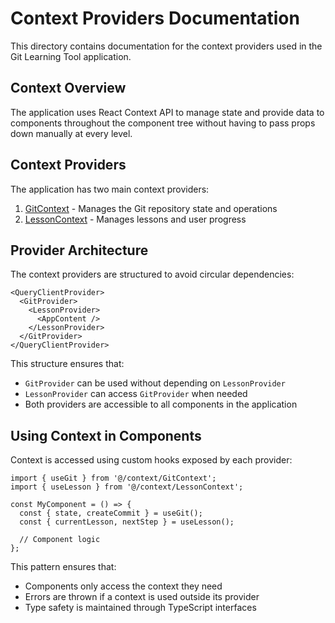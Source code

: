 # Context Providers Documentation

This directory contains documentation for the context providers used in the Git Learning Tool application.

## Context Overview

The application uses React Context API to manage state and provide data to components throughout the component tree without having to pass props down manually at every level.

## Context Providers

The application has two main context providers:

1. [GitContext](GitContext.md) - Manages the Git repository state and operations
2. [LessonContext](LessonContext.md) - Manages lessons and user progress

## Provider Architecture

The context providers are structured to avoid circular dependencies:

```tsx
<QueryClientProvider>
  <GitProvider>
    <LessonProvider>
      <AppContent />
    </LessonProvider>
  </GitProvider>
</QueryClientProvider>
```

This structure ensures that:
- `GitProvider` can be used without depending on `LessonProvider`
- `LessonProvider` can access `GitProvider` when needed
- Both providers are accessible to all components in the application

## Using Context in Components

Context is accessed using custom hooks exposed by each provider:

```tsx
import { useGit } from '@/context/GitContext';
import { useLesson } from '@/context/LessonContext';

const MyComponent = () => {
  const { state, createCommit } = useGit();
  const { currentLesson, nextStep } = useLesson();
  
  // Component logic
};
```

This pattern ensures that:
- Components only access the context they need
- Errors are thrown if a context is used outside its provider
- Type safety is maintained through TypeScript interfaces
